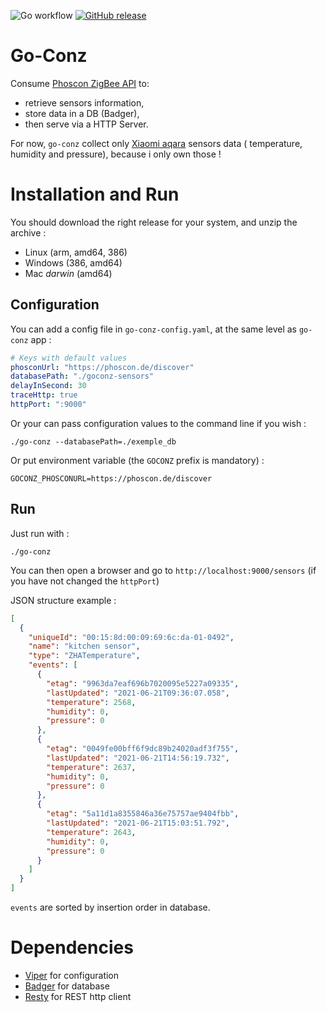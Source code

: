 ![Go workflow](https://github.com/tetragramato/go-conz/actions/workflows/go.yml/badge.svg)
[![GitHub release](https://img.shields.io/github/release/tetragramato/go-conz/all.svg)](https://github.com/Tetragramato/go-conz/releases)

# Go-Conz

Consume [Phoscon ZigBee API](https://dresden-elektronik.github.io/deconz-rest-doc/getting_started/) to:

- retrieve sensors information,
- store data in a DB (Badger),
- then serve via a HTTP Server.

For now, `go-conz` collect only [Xiaomi aqara](https://www.aqara.com/en/temperature_humidity_sensor.html) sensors data (
temperature, humidity and pressure), because i only own those !

# Installation and Run

You should download the right release for your system, and unzip the archive :

- Linux (arm, amd64, 386)
- Windows (386, amd64)
- Mac _darwin_ (amd64)

## Configuration

You can add a config file in `go-conz-config.yaml`, at the same level as `go-conz` app :

```yaml
# Keys with default values
phosconUrl: "https://phoscon.de/discover"
databasePath: "./goconz-sensors"
delayInSecond: 30
traceHttp: true
httpPort: ":9000"
```

Or your can pass configuration values to the command line if you wish :

```
./go-conz --databasePath=./exemple_db
```

Or put environment variable (the `GOCONZ` prefix is mandatory) :

```
GOCONZ_PHOSCONURL=https://phoscon.de/discover
```

## Run

Just run with :

```
./go-conz
```

You can then open a browser and go to `http://localhost:9000/sensors` (if you have not changed the `httpPort`)

JSON structure example :

```json
[
  {
    "uniqueId": "00:15:8d:00:09:69:6c:da-01-0492",
    "name": "kitchen sensor",
    "type": "ZHATemperature",
    "events": [
      {
        "etag": "9963da7eaf696b7020095e5227a09335",
        "lastUpdated": "2021-06-21T09:36:07.058",
        "temperature": 2568,
        "humidity": 0,
        "pressure": 0
      },
      {
        "etag": "0049fe00bff6f9dc89b24020adf3f755",
        "lastUpdated": "2021-06-21T14:56:19.732",
        "temperature": 2637,
        "humidity": 0,
        "pressure": 0
      },
      {
        "etag": "5a11d1a8355846a36e75757ae9404fbb",
        "lastUpdated": "2021-06-21T15:03:51.792",
        "temperature": 2643,
        "humidity": 0,
        "pressure": 0
      }
    ]
  }
]
```

`events` are sorted by insertion order in database.

# Dependencies

- [Viper](https://github.com/spf13/viper) for configuration
- [Badger](https://github.com/dgraph-io/badger) for database
- [Resty](https://github.com/go-resty/resty) for REST http client
